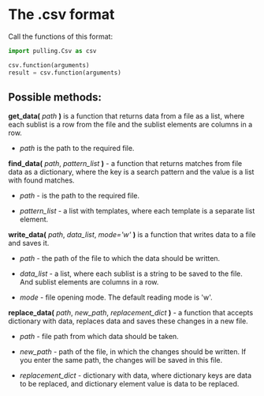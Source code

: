 # The .csv format
Call the functions of this format:

```python
import pulling.Csv as csv

csv.function(arguments)
result = csv.function(arguments)
```
## Possible methods:
**get_data(** *path* **)** is a function that returns data from a file as a list, where each sublist is a row from the file and the sublist elements are columns in a row.

 - *path* is the path to the required file.


**find_data(** *path*, *pattern_list* **)** - a function that returns matches from file data as a dictionary, where the key is a search pattern and the value is a list with found matches.

 - *path* - is the path to the required file.

 - *pattern_list* - a list with templates, where each template is a separate list element.


**write_data(** *path*, *data_list*, *mode='w'* **)** is a function that writes data to a file and saves it.

 - *path* - the path of the file to which the data should be written.

 - *data_list* - a list, where each sublist is a string to be saved to the file. And sublist elements are columns in a row.

 - *mode* - file opening mode. The default reading mode is 'w'.



**replace_data(** *path*, *new_path*, *replacement_dict* **)** - a function that accepts dictionary with data, replaces data and saves these changes in a new file.

 - *path* - file path from which data should be taken.

 - *new_path* - path of the file, in which the changes should be written. If you enter the same path, the changes will be saved in this file.

 - *replacement_dict* - dictionary with data, where dictionary keys are data to be replaced, and dictionary element value is data to be replaced.